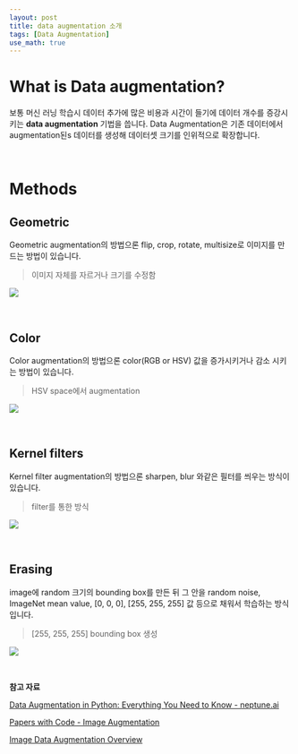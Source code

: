```yaml
---
layout: post
title: data augmentation 소개
tags: [Data Augmentation]
use_math: true
---
```


# What is Data augmentation?

보통 머신 러닝 학습시 데이터 추가에 많은 비용과 시간이 들기에 데이터 개수를 증강시키는 **data augmentation** 기법을 씁니다. Data Augmentation은 기존 데이터에서 augmentation된s 데이터를 생성해 데이터셋 크기를 인위적으로 확장합니다.

<br>

# Methods

## Geometric

Geometric augmentation의 방법으론 flip, crop, rotate, multisize로 이미지를 만드는 방법이 있습니다.

> 이미지 자체를 자르거나 크기를 수정함

![](https://user-images.githubusercontent.com/31475037/123568246-e34be900-d7fe-11eb-97b2-569aed7227d9.png)

<br>

## Color

Color augmentation의 방법으론 color(RGB or HSV) 값을 증가시키거나 감소 시키는 방법이 있습니다.

> HSV space에서 augmentation

![](https://user-images.githubusercontent.com/31475037/123568243-e2b35280-d7fe-11eb-9147-a1f68810262a.png)

<br>

## Kernel filters

Kernel filter augmentation의 방법으론 sharpen, blur 와같은 필터를 씌우는 방식이 있습니다.

> filter를 통한 방식

![](https://user-images.githubusercontent.com/31475037/123568242-e21abc00-d7fe-11eb-964d-e18aed82b9a5.png)

<br>

## Erasing

image에 random 크기의 bounding box를 만든 뒤 그 안을 random noise, ImageNet mean value, [0, 0, 0], [255, 255, 255] 값 등으로 채워서 학습하는 방식입니다.

> [255, 255, 255] bounding box 생성

![](https://user-images.githubusercontent.com/31475037/123568239-e1822580-d7fe-11eb-8350-af7b384cfade.png)

<br>

**참고 자료**

[Data Augmentation in Python: Everything You Need to Know - neptune.ai](https://neptune.ai/blog/data-augmentation-in-python)

[Papers with Code - Image Augmentation](https://paperswithcode.com/task/image-augmentation)

[Image Data Augmentation Overview](https://hoya012.github.io/blog/Image-Data-Augmentation-Overview/)
